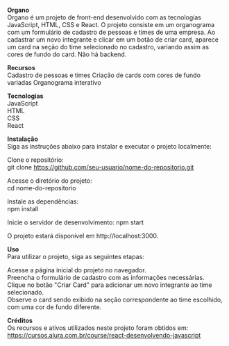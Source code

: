 **Organo**  
Organo é um projeto de front-end desenvolvido com as tecnologias JavaScript, HTML, CSS e React. O projeto consiste em um organograma com um formulário de cadastro de pessoas e times de uma empresa. Ao cadastrar um novo integrante e clicar em um botão de criar card, aparece um card na seção do time selecionado no cadastro, variando assim as cores de fundo do card. Não há backend.  

**Recursos**    
Cadastro de pessoas e times
Criação de cards com cores de fundo variadas
Organograma interativo  

**Tecnologias**  
JavaScript  
HTML  
CSS  
React  

**Instalação**  
Siga as instruções abaixo para instalar e executar o projeto localmente:

Clone o repositório:  
git clone https://github.com/seu-usuario/nome-do-repositorio.git  

Acesse o diretório do projeto:  
cd nome-do-repositorio  

Instale as dependências:  
npm install  

Inicie o servidor de desenvolvimento:
npm start  

O projeto estará disponível em http://localhost:3000.

**Uso**  
Para utilizar o projeto, siga as seguintes etapas:  

Acesse a página inicial do projeto no navegador.  
Preencha o formulário de cadastro com as informações necessárias.  
Clique no botão "Criar Card" para adicionar um novo integrante ao time selecionado.  
Observe o card sendo exibido na seção correspondente ao time escolhido, com uma cor de fundo diferente.  

**Créditos**  
Os recursos e ativos utilizados neste projeto foram obtidos em:  
https://cursos.alura.com.br/course/react-desenvolvendo-javascript
